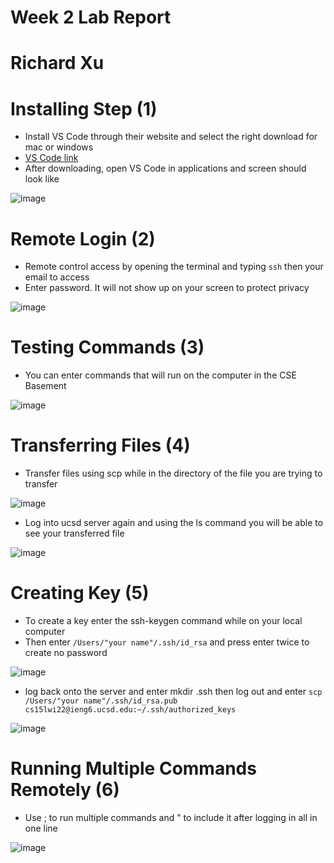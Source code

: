 # Week 2 Lab Report
# Richard Xu 

# Installing Step (1)
* Install VS Code through their website and select the right download for mac or windows
* [VS Code link](https://code.visualstudio.com/)
* After downloading, open VS Code in applications and screen should look like

![image](https://user-images.githubusercontent.com/97650817/150315842-922bf44e-21b3-40ea-a097-902d672f5b00.png)

# Remote Login (2)
* Remote control access by opening the terminal and typing ```ssh``` then your email to access
* Enter password. It will not show up on your screen to protect privacy

![image](https://user-images.githubusercontent.com/97650817/150317906-2d81a293-adf2-4ffc-a1f6-d870c464930d.png)

# Testing Commands (3)
* You can enter commands that will run on the computer in the CSE Basement

![image](https://user-images.githubusercontent.com/97650817/150318311-06c6c307-6e8c-488c-8512-0c8524c7c8d9.png)

# Transferring Files (4)
* Transfer files using scp while in the directory of the file you are trying to transfer

![image](https://user-images.githubusercontent.com/97650817/150320158-ca354984-f5d2-4156-ae27-0ffcd8a2de55.png)

* Log into ucsd server again and using the ls command you will be able to see your transferred file

![image](https://user-images.githubusercontent.com/97650817/150320346-6775d750-5ca2-4a69-9161-51b4433b1367.png)

# Creating Key (5)
* To create a key enter the ssh-keygen command while on your local computer
* Then enter ```/Users/"your name"/.ssh/id_rsa``` and press enter twice to create no password

![image](https://user-images.githubusercontent.com/97650817/150322158-a7cb0915-e5c0-4d9a-8dc0-ebc2b1834e5a.png)

* log back onto the server and enter mkdir .ssh then log out and enter ```scp /Users/"your name"/.ssh/id_rsa.pub cs15lwi22@ieng6.ucsd.edu:~/.ssh/authorized_keys```

![image](https://user-images.githubusercontent.com/97650817/150322904-f90d878a-5733-478e-8639-cb465b4c4449.png)

# Running Multiple Commands Remotely (6)
* Use ; to run multiple commands and " to include it after logging in all in one line

![image](https://user-images.githubusercontent.com/97650817/150325947-a919a625-ebe1-476a-98f8-96147e4ded59.png)



